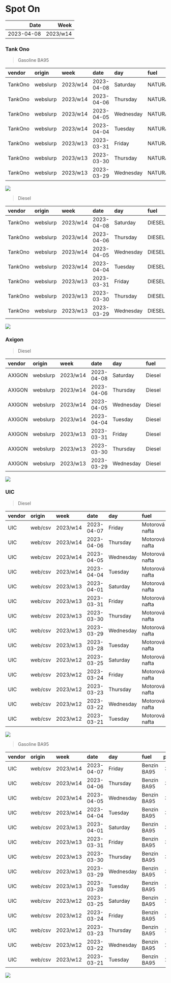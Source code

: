 Spot On
================

|       Date |     Week |
|-----------:|---------:|
| 2023-04-08 | 2023/w14 |

### Tank Ono

> Gasoline BA95

| vendor  | origin   | week     | date       | day       | fuel      | price | PriceVAT |
|:--------|:---------|:---------|:-----------|:----------|:----------|------:|---------:|
| TankOno | webslurp | 2023/w14 | 2023-04-08 | Saturday  | NATURAL95 | 30.17 |     36.5 |
| TankOno | webslurp | 2023/w14 | 2023-04-06 | Thursday  | NATURAL95 | 29.67 |     35.9 |
| TankOno | webslurp | 2023/w14 | 2023-04-05 | Wednesday | NATURAL95 | 29.67 |     35.9 |
| TankOno | webslurp | 2023/w14 | 2023-04-04 | Tuesday   | NATURAL95 | 29.67 |     35.9 |
| TankOno | webslurp | 2023/w13 | 2023-03-31 | Friday    | NATURAL95 | 29.67 |     35.9 |
| TankOno | webslurp | 2023/w13 | 2023-03-30 | Thursday  | NATURAL95 | 29.67 |     35.9 |
| TankOno | webslurp | 2023/w13 | 2023-03-29 | Wednesday | NATURAL95 | 29.67 |     35.9 |

<img src="SpotOn_files/figure-gfm/tono-ba95-1.png" style="display: block; margin: auto auto auto 0;" />

> Diesel

| vendor  | origin   | week     | date       | day       | fuel   | price | PriceVAT |
|:--------|:---------|:---------|:-----------|:----------|:-------|------:|---------:|
| TankOno | webslurp | 2023/w14 | 2023-04-08 | Saturday  | DIESEL | 26.36 |     31.9 |
| TankOno | webslurp | 2023/w14 | 2023-04-06 | Thursday  | DIESEL | 26.86 |     32.5 |
| TankOno | webslurp | 2023/w14 | 2023-04-05 | Wednesday | DIESEL | 26.86 |     32.5 |
| TankOno | webslurp | 2023/w14 | 2023-04-04 | Tuesday   | DIESEL | 26.86 |     32.5 |
| TankOno | webslurp | 2023/w13 | 2023-03-31 | Friday    | DIESEL | 26.86 |     32.5 |
| TankOno | webslurp | 2023/w13 | 2023-03-30 | Thursday  | DIESEL | 27.19 |     32.9 |
| TankOno | webslurp | 2023/w13 | 2023-03-29 | Wednesday | DIESEL | 27.19 |     32.9 |

<img src="SpotOn_files/figure-gfm/tono-diesel-1.png" style="display: block; margin: auto auto auto 0;" />

### Axigon

> Diesel

| vendor | origin   | week     | date       | day       | fuel   | price | PriceVAT |
|:-------|:---------|:---------|:-----------|:----------|:-------|------:|---------:|
| AXIGON | webslurp | 2023/w14 | 2023-04-08 | Saturday  | Diesel |  27.3 |     33.0 |
| AXIGON | webslurp | 2023/w14 | 2023-04-06 | Thursday  | Diesel |  27.3 |     33.0 |
| AXIGON | webslurp | 2023/w14 | 2023-04-05 | Wednesday | Diesel |  27.3 |     33.0 |
| AXIGON | webslurp | 2023/w14 | 2023-04-04 | Tuesday   | Diesel |  27.3 |     33.0 |
| AXIGON | webslurp | 2023/w13 | 2023-03-31 | Friday    | Diesel |  27.9 |     33.8 |
| AXIGON | webslurp | 2023/w13 | 2023-03-30 | Thursday  | Diesel |  27.9 |     33.8 |
| AXIGON | webslurp | 2023/w13 | 2023-03-29 | Wednesday | Diesel |  27.9 |     33.8 |

<img src="SpotOn_files/figure-gfm/axigon-diesel-1.png" style="display: block; margin: auto auto auto 0;" />

### UIC

> Diesel

| vendor | origin  | week     | date       | day       | fuel           | price | priceVAT |
|:-------|:--------|:---------|:-----------|:----------|:---------------|------:|---------:|
| UIC    | web/csv | 2023/w14 | 2023-04-07 | Friday    | Motorová nafta |  25.9 |     31.3 |
| UIC    | web/csv | 2023/w14 | 2023-04-06 | Thursday  | Motorová nafta |  25.9 |     31.3 |
| UIC    | web/csv | 2023/w14 | 2023-04-05 | Wednesday | Motorová nafta |  25.9 |     31.3 |
| UIC    | web/csv | 2023/w14 | 2023-04-04 | Tuesday   | Motorová nafta |  25.9 |     31.3 |
| UIC    | web/csv | 2023/w13 | 2023-04-01 | Saturday  | Motorová nafta |  25.7 |     31.1 |
| UIC    | web/csv | 2023/w13 | 2023-03-31 | Friday    | Motorová nafta |  25.7 |     31.1 |
| UIC    | web/csv | 2023/w13 | 2023-03-30 | Thursday  | Motorová nafta |  26.0 |     31.5 |
| UIC    | web/csv | 2023/w13 | 2023-03-29 | Wednesday | Motorová nafta |  26.2 |     31.7 |
| UIC    | web/csv | 2023/w13 | 2023-03-28 | Tuesday   | Motorová nafta |  26.1 |     31.6 |
| UIC    | web/csv | 2023/w12 | 2023-03-25 | Saturday  | Motorová nafta |  26.1 |     31.6 |
| UIC    | web/csv | 2023/w12 | 2023-03-24 | Friday    | Motorová nafta |  26.3 |     31.8 |
| UIC    | web/csv | 2023/w12 | 2023-03-23 | Thursday  | Motorová nafta |  26.5 |     32.1 |
| UIC    | web/csv | 2023/w12 | 2023-03-22 | Wednesday | Motorová nafta |  26.6 |     32.2 |
| UIC    | web/csv | 2023/w12 | 2023-03-21 | Tuesday   | Motorová nafta |  26.7 |     32.3 |

<img src="SpotOn_files/figure-gfm/uic-diesel-1.png" style="display: block; margin: auto auto auto 0;" />

> Gasoline BA95

| vendor | origin  | week     | date       | day       | fuel        | price | priceVAT |
|:-------|:--------|:---------|:-----------|:----------|:------------|------:|---------:|
| UIC    | web/csv | 2023/w14 | 2023-04-07 | Friday    | Benzin BA95 |  30.5 |     36.9 |
| UIC    | web/csv | 2023/w14 | 2023-04-06 | Thursday  | Benzin BA95 |  30.4 |     36.8 |
| UIC    | web/csv | 2023/w14 | 2023-04-05 | Wednesday | Benzin BA95 |  30.5 |     36.9 |
| UIC    | web/csv | 2023/w14 | 2023-04-04 | Tuesday   | Benzin BA95 |  30.5 |     36.9 |
| UIC    | web/csv | 2023/w13 | 2023-04-01 | Saturday  | Benzin BA95 |  30.1 |     36.4 |
| UIC    | web/csv | 2023/w13 | 2023-03-31 | Friday    | Benzin BA95 |  30.2 |     36.5 |
| UIC    | web/csv | 2023/w13 | 2023-03-30 | Thursday  | Benzin BA95 |  30.0 |     36.3 |
| UIC    | web/csv | 2023/w13 | 2023-03-29 | Wednesday | Benzin BA95 |  30.0 |     36.3 |
| UIC    | web/csv | 2023/w13 | 2023-03-28 | Tuesday   | Benzin BA95 |  29.6 |     35.8 |
| UIC    | web/csv | 2023/w12 | 2023-03-25 | Saturday  | Benzin BA95 |  29.4 |     35.6 |
| UIC    | web/csv | 2023/w12 | 2023-03-24 | Friday    | Benzin BA95 |  29.2 |     35.3 |
| UIC    | web/csv | 2023/w12 | 2023-03-23 | Thursday  | Benzin BA95 |  28.8 |     34.8 |
| UIC    | web/csv | 2023/w12 | 2023-03-22 | Wednesday | Benzin BA95 |  28.7 |     34.7 |
| UIC    | web/csv | 2023/w12 | 2023-03-21 | Tuesday   | Benzin BA95 |  28.7 |     34.7 |

<img src="SpotOn_files/figure-gfm/uic-ba95-1.png" style="display: block; margin: auto auto auto 0;" />
